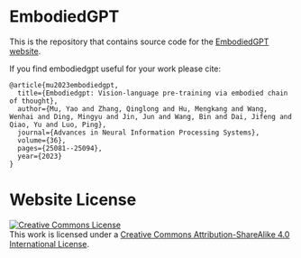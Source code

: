 # EmbodiedGPT

This is the repository that contains source code for the [EmbodiedGPT website](https://embodiedgpt.github.io).

If you find embodiedgpt useful for your work please cite:
```
@article{mu2023embodiedgpt,
  title={Embodiedgpt: Vision-language pre-training via embodied chain of thought},
  author={Mu, Yao and Zhang, Qinglong and Hu, Mengkang and Wang, Wenhai and Ding, Mingyu and Jin, Jun and Wang, Bin and Dai, Jifeng and Qiao, Yu and Luo, Ping},
  journal={Advances in Neural Information Processing Systems},
  volume={36},
  pages={25081--25094},
  year={2023}
}
```

# Website License
<a rel="license" href="http://creativecommons.org/licenses/by-sa/4.0/"><img alt="Creative Commons License" style="border-width:0" src="https://i.creativecommons.org/l/by-sa/4.0/88x31.png" /></a><br />This work is licensed under a <a rel="license" href="http://creativecommons.org/licenses/by-sa/4.0/">Creative Commons Attribution-ShareAlike 4.0 International License</a>.

